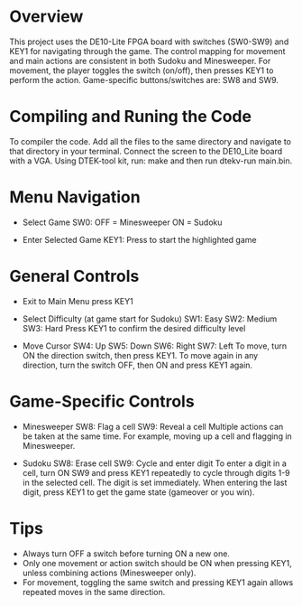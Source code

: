 # Overview 
This project uses the DE10-Lite FPGA board with switches (SW0-SW9) and KEY1 for navigating through the game. The control mapping for movement and main actions are consistent in both Sudoku and Minesweeper. For movement, the player toggles the switch (on/off), then presses KEY1 to perform the action. Game-specific buttons/switches are: SW8 and SW9. 

# Compiling and Runing the Code
To compiler the code. Add all the files to the same directory and navigate to that directory in your terminal. Connect the screen to the DE10_Lite board with a VGA. Using DTEK-tool kit, run: make and then run dtekv-run main.bin.

# Menu Navigation
- Select Game
SW0: OFF = Minesweeper
     ON  = Sudoku 

- Enter Selected Game
KEY1: Press to start the highlighted game 

# General Controls 
- Exit to Main Menu
press KEY1 

- Select Difficulty (at game start for Sudoku)
SW1: Easy
SW2: Medium
SW3: Hard
Press KEY1 to confirm the desired difficulty level 

- Move Cursor
SW4: Up
SW5: Down
SW6: Right
SW7: Left
To move, turn ON the direction switch, then press KEY1. To move again in any direction, turn the switch OFF, then ON and press KEY1 again. 

# Game-Specific Controls
- Minesweeper
SW8: Flag a cell
SW9: Reveal a cell
Multiple actions can be taken at the same time. For example, moving up a cell and flagging in Minesweeper.

- Sudoku 
SW8: Erase cell 
SW9: Cycle and enter digit
To enter a digit in a cell, turn ON SW9 and press KEY1 repeatedly to cycle through digits 1-9 in the selected cell. The digit is set immediately. When entering the last digit, press KEY1 to get the game state (gameover or you win). 

# Tips
- Always turn OFF a switch before turning ON a new one. 
- Only one movement or action switch should be ON when pressing KEY1, unless combining actions (Minesweeper only). 
- For movement, toggling the same switch and pressing KEY1 again allows repeated moves in the same direction. 